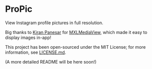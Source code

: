 ProPic
======

View Instagram profile pictures in full resolution.

Big thanks to [Kiran Panesar](https://github.com/KiranPanesar/) for [MXLMediaView](https://github.com/KiranPanesar/MXLMediaView), which made it easy to display images in-app!

This project has been open-sourced under the MIT License; for more information, see [LICENSE.md](https://github.com/akeaswaran/ProPic/blob/master/LICENSE.md).

(A more detailed README will be here soon!)
